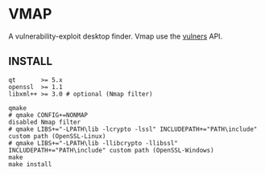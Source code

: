 # VMAP

A vulnerability-exploit desktop finder. Vmap use the [vulners](https://vulners.com/api/v3/) API.

## INSTALL

```shell
qt       >= 5.x
openssl  >= 1.1
libxml++ >= 3.0 # optional (Nmap filter)
```

```shell
qmake
# qmake CONFIG+=NONMAP                                                      disabled Nmap filter
# qmake LIBS+="-LPATH\lib -lcrypto -lssl" INCLUDEPATH+="PATH\include"       custom path (OpenSSL-Linux)
# qmake LIBS+="-LPATH\lib -llibcrypto -llibssl" INCLUDEPATH+="PATH\include" custom path (OpenSSL-Windows)
make
make install
```

